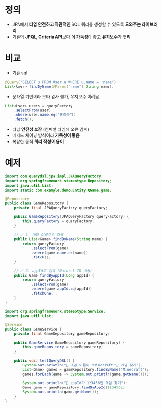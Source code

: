 # 정의
- JPA에서 **타입 안전하고 직관적인** SQL 쿼리를 생성할 수 있도록 **도와주는 라이브러리**
- 기존의 **JPQL, Criteria API**보다 **더 가독성**이 좋고 **유지보수**가 **편리**
# 비교
- 기존 sql
```Java
@Query("SELECT u FROM User u WHERE u.name = :name")
List<User> findByName(@Param("name") String name);
```
- 문자열 기반이라 오타 검사 불가, 유지보수 어려움
```Java
List<User> users = queryFactory
    .selectFrom(user)
    .where(user.name.eq("홍길동"))
    .fetch();
```
- 타입 **안전성 보장** (컴파일 타임에 오류 감지)
- 메서드 체이닝 방식이라 **가독성이 좋음**
- 복잡한 동적 **쿼리 작성이 용이**
# 예제
```Java
import com.querydsl.jpa.impl.JPAQueryFactory;
import org.springframework.stereotype.Repository;
import java.util.List;
import static com.example.demo.Entity.QGame.game;

@Repository
public class GameRepository {
    private final JPAQueryFactory queryFactory;

    public GameRepository(JPAQueryFactory queryFactory) {
        this.queryFactory = queryFactory;
    }

    // ✅ 1. 게임 이름으로 검색
    public List<Game> findByName(String name) {
        return queryFactory
            .selectFrom(game)
            .where(game.name.eq(name))
            .fetch();
    }

    // ✅ 2. appId로 검색 (Natural ID 사용)
    public Game findByAppId(Long appId) {
        return queryFactory
            .selectFrom(game)
            .where(game.appId.eq(appId))
            .fetchOne();
    }
}
```
```Java
import org.springframework.stereotype.Service;
import java.util.List;

@Service
public class GameService {
    private final GameRepository gameRepository;

    public GameService(GameRepository gameRepository) {
        this.gameRepository = gameRepository;
    }

    public void testQueryDSL() {
        System.out.println("🔹 게임 이름이 'Minecraft'인 게임 찾기");
        List<Game> games = gameRepository.findByName("Minecraft");
        games.forEach(game -> System.out.println(game.getName()));

        System.out.println("🔹 appId가 123456인 게임 찾기");
        Game game = gameRepository.findByAppId(123456L);
        System.out.println(game.getName());
    }
}
```
